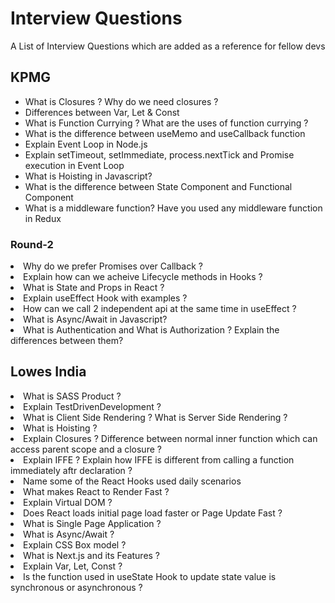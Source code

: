 # Interview Questions
A List of Interview Questions which are added as a reference for fellow devs
<h2>KPMG</h2>
<ul>
  <li>What is Closures ? Why do we need closures ?</li>
  <li> Differences between Var, Let & Const</li>
<li>What is Function Currying ? What are the uses of function currying ? </li>
  <li>What is the difference between useMemo and useCallback function</li>
<li>Explain Event Loop in Node.js</li>
<li> Explain setTimeout, setImmediate, process.nextTick and Promise execution in Event Loop</li>
<li> What is Hoisting in Javascript?</li>
<li>What is the difference between State Component and Functional Component</li>
<li> What is a middleware function? Have you used any middleware function in Redux</li>
</ul>

<h3> Round-2</h3>
<li>Why do we prefer Promises over Callback ? </li>
<li> Explain how can we acheive Lifecycle methods in Hooks ? </li>
<li> What is State and Props in React ? </li>
<li> Explain useEffect Hook with examples ? </li>
<li> How can we call 2 independent api at the same time in useEffect ? </li>
<li> What is Async/Await in Javascript?</li>
<li> What is Authentication and What is Authorization ? Explain the differences between them?</li>

<h2> Lowes India</h2>
<li> What is SASS Product ? </li>
<li> Explain TestDrivenDevelopment ? </li>
<li> What is Client Side Rendering ? What is Server Side Rendering ? </li>
<li> What is Hoisting ? </li>
<li> Explain Closures ? Difference between normal inner function which can access parent scope and a closure ? </li>
<li> Explain IFFE ? Explain how IFFE is different from calling a function immediately aftr declaration ? </li>
<li> Name some of the React Hooks used daily scenarios</li>
<li> What makes React to Render Fast ?</li>
<li> Explain Virtual DOM ? </li>
<li> Does React loads initial page load faster or Page Update Fast ? </li>
<li> What is Single Page Application ?</li>
<li> What is Async/Await ? </li>
<li> Explain CSS Box model ? </li>
<li> What is Next.js and its Features ?</li>
<li> Explain Var, Let, Const ? </li>
<li> Is the function used in useState Hook to update state value is synchronous or asynchronous ? </li>
